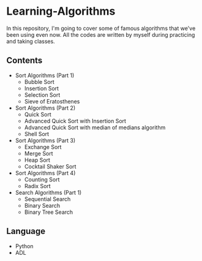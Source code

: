# Learning-Algorithms

In this repository, I'm going to cover some of famous algorithms that we've been using even now. 
All the codes are written by myself during practicing and taking classes.

## Contents

- Sort Algorithms (Part 1)
  * Bubble Sort
  * Insertion Sort
  * Selection Sort
  * Sieve of Eratosthenes
- Sort Algorithms (Part 2)
  * Quick Sort
  * Advanced Quick Sort with Insertion Sort
  * Advanced Quick Sort with median of medians algorithm
  * Shell Sort
- Sort Algorithms (Part 3)
  * Exchange Sort
  * Merge Sort
  * Heap Sort
  * Cocktail Shaker Sort
- Sort Algorithms (Part 4)
  * Counting Sort
  * Radix Sort
- Search Algorithms (Part 1)
  * Sequential Search
  * Binary Search
  * Binary Tree Search

## Language
- Python
- ADL
